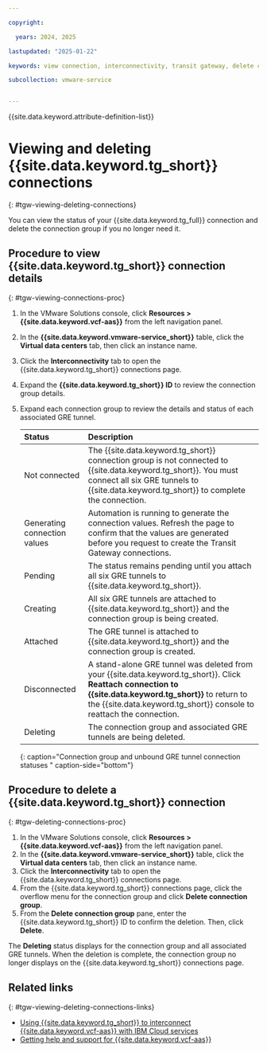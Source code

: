 ```yaml
---

copyright:

  years: 2024, 2025

lastupdated: "2025-01-22"

keywords: view connection, interconnectivity, transit gateway, delete connection

subcollection: vmware-service


---
```


{{site.data.keyword.attribute-definition-list}}

# Viewing and deleting {{site.data.keyword.tg_short}} connections
{: #tgw-viewing-deleting-connections}

You can view the status of your {{site.data.keyword.tg_full}} connection and delete the connection group if you no longer need it.

## Procedure to view {{site.data.keyword.tg_short}} connection details
{: #tgw-viewing-connections-proc}

1. In the VMware Solutions console, click **Resources > {{site.data.keyword.vcf-aas}}** from the left navigation panel.
2. In the **{{site.data.keyword.vmware-service_short}}** table, click the **Virtual data centers** tab, then click an instance name.
3. Click the **Interconnectivity** tab to open the {{site.data.keyword.tg_short}} connections page.
4. Expand the **{{site.data.keyword.tg_short}} ID** to review the connection group details.
5. Expand each connection group to review the details and status of each associated GRE tunnel.

   | Status | Description |
   |:---- |:----------- |
   | Not connected | The {{site.data.keyword.tg_short}} connection group is not connected to {{site.data.keyword.tg_short}}. You must connect all six GRE tunnels to {{site.data.keyword.tg_short}} to complete the connection. |
   | Generating connection values | Automation is running to generate the connection values. Refresh the page to confirm that the values are generated before you request to create the Transit Gateway connections. |
   | Pending | The status remains pending until you attach all six GRE tunnels to {{site.data.keyword.tg_short}}. |
   | Creating | All six GRE tunnels are attached to {{site.data.keyword.tg_short}} and the connection group is being created. |
   | Attached | The GRE tunnel is attached to {{site.data.keyword.tg_short}} and the connection group is created. |
   | Disconnected | A stand-alone GRE tunnel was deleted from your {{site.data.keyword.tg_short}}. Click **Reattach connection to {{site.data.keyword.tg_short}}** to return to the {{site.data.keyword.tg_short}} console to reattach the connection. |
   | Deleting | The connection group and associated GRE tunnels are being deleted. |
   {: caption="Connection group and unbound GRE tunnel connection statuses " caption-side="bottom"}

## Procedure to delete a {{site.data.keyword.tg_short}} connection
{: #tgw-deleting-connections-proc}

1. In the VMware Solutions console, click **Resources > {{site.data.keyword.vcf-aas}}** from the left navigation panel.
2. In the **{{site.data.keyword.vmware-service_short}}** table, click the **Virtual data centers** tab, then click an instance name.
3. Click the **Interconnectivity** tab to open the {{site.data.keyword.tg_short}} connections page.
4. From the {{site.data.keyword.tg_short}} connections page, click the overflow menu for the connection group and click **Delete connection group**.
5. From the **Delete connection group** pane, enter the {{site.data.keyword.tg_short}} ID to confirm the deletion. Then, click **Delete**.

The **Deleting** status displays for the connection group and all associated GRE tunnels. When the deletion is complete, the connection group no longer displays on the {{site.data.keyword.tg_short}} connections page.

## Related links
{: #tgw-viewing-deleting-connections-links}

* [Using {{site.data.keyword.tg_short}} to interconnect {{site.data.keyword.vcf-aas}} with IBM Cloud services](/docs/vmware-service?topic=vmware-service-tgw-adding-connections)
* [Getting help and support for {{site.data.keyword.vcf-aas}}](/docs/vmware-service?topic=vmware-service-support)
